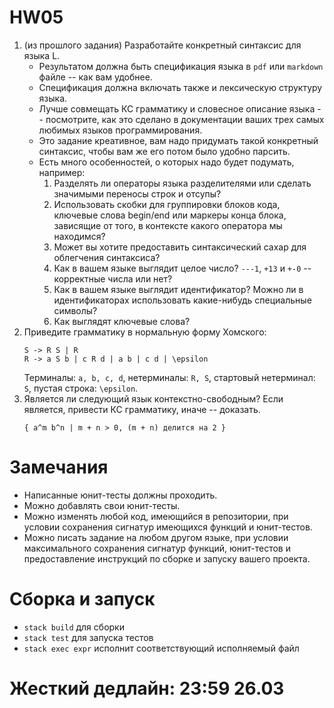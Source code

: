 # HW05

1. (из прошлого задания) Разработайте конкретный синтаксис для языка L.
   * Результатом должна быть спецификация языка в `pdf` или `markdown` файле -- как вам удобнее.
   * Спецификация должна включать также и лексическую структуру языка.
   * Лучше совмещать КС грамматику и словесное описание языка -- посмотрите, как это сделано в документации ваших трех самых любимых языков программирования.
   * Это задание креативное, вам надо придумать такой конкретный синтаксис, чтобы вам же его потом было удобно парсить.
   * Есть много особенностей, о которых надо будет подумать, например:
      1. Разделять ли операторы языка разделителями или сделать значимыми переносы строк и отсупы?
      2. Использовать скобки для группировки блоков кода, ключевые слова begin/end или маркеры конца блока, зависящие от того, в контексте какого оператора мы находимся?
      3. Может вы хотите предоставить синтаксический сахар для облегчения синтаксиса?
      4. Как в вашем языке выглядит целое число? `---1`, `+13` и `+-0` -- корректные числа или нет?
      5. Как в вашем языке выглядит идентификатор? Можно ли в идентификаторах использовать какие-нибудь специальные символы?
      6. Как выглядят ключевые слова?
2. Приведите грамматику в нормальную форму Хомского:
   ```
   S -> R S | R
   R -> a S b | c R d | a b | c d | \epsilon
   ```
   Терминалы: `a, b, c, d`, нетерминалы: `R, S`, стартовый нетерминал: `S`, пустая строка: `\epsilon`.
3. Является ли следующий язык контекстно-свободным? Если является, привести КС грамматику, иначе -- доказать.
   ```
   { a^m b^n | m + n > 0, (m + n) делится на 2 }
   ```

# Замечания

* Написанные юнит-тесты должны проходить.
* Можно добавлять свои юнит-тесты.
* Можно изменять любой код, имеющийся в репозитории, при условии сохранения сигнатур имеющихся функций и юнит-тестов.
* Можно писать задание на любом другом языке, при условии максимального сохранения сигнатур функций, юнит-тестов и предоставление инструкций по сборке и запуску вашего проекта.

# Сборка и запуск

* `stack build` для сборки
* `stack test` для запуска тестов
* `stack exec expr` исполнит соответствующий исполняемый файл

# Жесткий дедлайн: 23:59 26.03
